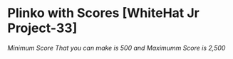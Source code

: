 # Plinko with Scores [WhiteHat Jr Project-33]
*Minimum Score That you can make is 500 and Maximumm Score is 2,500*
